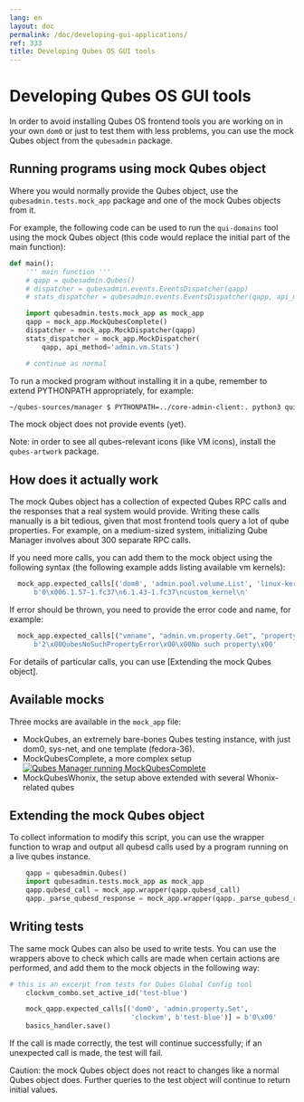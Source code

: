 ```yaml
---
lang: en
layout: doc
permalink: /doc/developing-gui-applications/
ref: 333
title: Developing Qubes OS GUI tools
---
```



# Developing Qubes OS GUI tools

In order to avoid installing Qubes OS frontend tools you are working on in your own `dom0` or just to test them with less problems, you can use the mock Qubes object from the `qubesadmin` package.

## Running programs using mock Qubes object

Where you would normally provide the Qubes object, use the `qubesadmin.tests.mock_app` package and one of the mock Qubes objects from it.

For example, the following code can be used to run the `qui-domains` tool using the mock Qubes object (this code would replace the initial part of the main function):

```python
def main():
    ''' main function '''
    # qapp = qubesadmin.Qubes()
    # dispatcher = qubesadmin.events.EventsDispatcher(qapp)
    # stats_dispatcher = qubesadmin.events.EventsDispatcher(qapp, api_method='admin.vm.Stats')

    import qubesadmin.tests.mock_app as mock_app
    qapp = mock_app.MockQubesComplete()
    dispatcher = mock_app.MockDispatcher(qapp)
    stats_dispatcher = mock_app.MockDispatcher(
        qapp, api_method='admin.vm.Stats')

    # continue as normal
```

To run a mocked program without installing it in a qube, remember to extend PYTHONPATH appropriately, for example:

```bash
~/qubes-sources/manager $ PYTHONPATH=../core-admin-client:. python3 qui/tray/domains.py
```

The mock object does not provide events (yet).

Note: in order to see all qubes-relevant icons (like VM icons), install the `qubes-artwork` package.

## How does it actually work

The mock Qubes object has a collection of expected Qubes RPC calls and the responses that a real system would provide. Writing these calls manually is a bit tedious, given that most frontend tools query a lot of qube properties. For example, on a medium-sized system, initializing Qube Manager involves about 300 separate RPC calls.

If you need more calls, you can add them to the mock object using the following syntax (the following example adds listing available vm kernels):

```python
  mock_app.expected_calls[('dom0', 'admin.pool.volume.List', 'linux-kernel', None)] = \
      b'0\x006.1.57-1.fc37\n6.1.43-1.fc37\ncustom_kernel\n'

```

If error should be thrown, you need to provide the error code and name, for example:

```python
  mock_app.expected_calls[("vmname", "admin.vm.property.Get", "property_name", None)] = \
      b'2\x00QubesNoSuchPropertyError\x00\x00No such property\x00'
```

For details of particular calls, you can use [Extending the mock Qubes object].


## Available mocks

Three mocks are available in the `mock_app` file:

* MockQubes, an extremely bare-bones Qubes testing instance, with just dom0, sys-net, and one template (fedora-36).
* MockQubesComplete, a more complex setup [![Qubes Manager running MockQubesComplete](/attachment/doc/doc-mock-app-ex1.png)](/attachment/doc/doc-mock-app-ex1.png)
* MockQubesWhonix, the setup above extended with several Whonix-related qubes


## Extending the mock Qubes object

To collect information to modify this script, you can use the wrapper function to wrap and output all qubesd calls used by a program running on a live qubes instance.

```python
    qapp = qubesadmin.Qubes()
    import qubesadmin.tests.mock_app as mock_app
    qapp.qubesd_call = mock_app.wrapper(qapp.qubesd_call)
    qapp._parse_qubesd_response = mock_app.wrapper(qapp._parse_qubesd_response)
```

## Writing tests

The same mock Qubes can also be used to write tests. You can use the wrappers above to check which calls are made when certain actions are performed, and add them to the mock objects in the following way:

```python
# this is an excerpt from tests for Qubes Global Config tool
    clockvm_combo.set_active_id('test-blue')

    mock_qapp.expected_calls[('dom0', 'admin.property.Set',
                              'clockvm', b'test-blue')] = b'0\x00'
    basics_handler.save()

```

If the call is made correctly, the test will continue successfully; if an unexpected call is made, the test will fail.

Caution: the mock Qubes object does not react to changes like a normal Qubes object does. Further queries to the test object will continue to return initial values.

